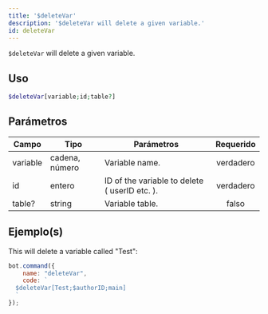 ```yaml
---
title: '$deleteVar'
description: '$deleteVar will delete a given variable.'
id: deleteVar
---
```


`$deleteVar` will delete a given variable.

## Uso

```php
$deleteVar[variable;id;table?]
```

## Parámetros

| Campo    | Tipo           | Parámetros                                    | Requerido |
| -------- | -------------- | --------------------------------------------- |:---------:|
| variable | cadena, número | Variable name.                                | verdadero |
| id       | entero         | ID of the variable to delete ( userID etc. ). | verdadero |
| table?   | string         | Variable table.                               |   falso   |

## Ejemplo(s)

This will delete a variable called "Test":

```javascript
bot.command({
    name: "deleteVar",
    code: `
  $deleteVar[Test;$authorID;main]
  `
});
```